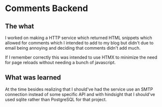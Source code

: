 # Comments Backend

## The what

I worked on making a HTTP service which returned HTML snippets which allowed for comments which I intended to add to my blog but didn't due to email being annoying and deciding that comments didn't add much.

If I remember correctly this was intended to use HTMX to minimize the need for page reloads without needing a bunch of javascript.

## What was learned

At the time besides realizing that I should've had the service use an SMTP connection instead of some specific API and with hindsight that I should've used sqlite rather than PostgreSQL for that project.
